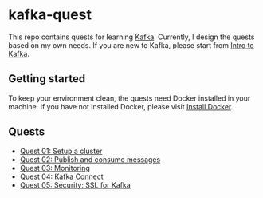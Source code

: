 # kafka-quest

This repo contains quests for learning [Kafka](https://kafka.apache.org/). Currently, I design the quests based on my own needs. If you are new to Kafka, please start from [Intro to Kafka](https://kafka.apache.org/intro).

## Getting started

To keep your environment clean, the quests need Docker installed in your machine. If you have not installed Docker, please visit [Install Docker](https://docs.docker.com/install/).

## Quests

* [Quest 01: Setup a cluster](/quest01/README.md)
* [Quest 02: Publish and consume messages](/quest02/README.md)
* [Quest 03: Monitoring](/quest03/README.md)
* [Quest 04: Kafka Connect](/quest04/README.md)
* [Quest 05: Security: SSL for Kafka](/quest05/README.md)

